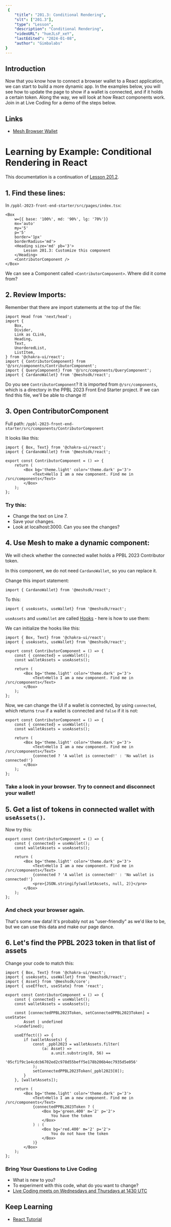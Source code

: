 ```yaml
---
 {
	"title": "201.3: Conditional Rendering",
	"slt": ["201.3"],
	"type": "Lesson",
	"description": "Conditional Rendering",
	"videoURL": "hueJLsF_xeY",
	"lastEdited": "2024-01-08",
	"author": "Gimbalabs"
}
---
```



## Introduction
Now that you know how to connect a browser wallet to a React application, we can start to build a more dynamic app. In the examples below, you will see how to update the page to show if a wallet is connected, and if it holds a certain token. Along the way, we will look at how React components work. Join in at Live Coding for a demo of the steps below.

## Links
- [Mesh Browser Wallet]()

# Learning by Example: Conditional Rendering in React

This documentation is a continuation of [Lesson 201.2](/modules/201/2012).


## 1. Find these lines:

In `/ppbl-2023-front-end-starter/src/pages/index.tsx`:

```tsx
<Box
	w={{ base: '100%', md: '90%', lg: '70%'}}
	mx='auto'
	my='5'
	p='5'
	border='1px'
	borderRadius='md'>
	<Heading size='md' pb='3'>
		Lesson 201.3: Customize this component
	</Heading>
	<ContributorComponent />
</Box>
```

We can see a Component called `<ContributorComponent>`. Where did it come from?


## 2. Review Imports:

Remember that there are import statements at the top of the file:

```tsx
import Head from 'next/head';
import {
	Box,
	Divider,
	Link as CLink,
	Heading,
	Text,
	UnorderedList,
	ListItem,
} from '@chakra-ui/react';
import { ContributorComponent} from '@/src/components/ContributorComponent';
import { QueryComponent} from '@/src/components/QueryComponent';
import { CardanoWallet} from '@meshsdk/react';
```

Do you see `ContributorComponent`? It is imported from `@/src/components`, which is a directory in the PPBL 2023 Front End Starter project. If we can find this file, we'll be able to change it!


## 3. Open ContributorComponent

Full path: `/ppbl-2023-front-end-starter/src/components/ContributorComponent`

It looks like this:

```tsx
import { Box, Text} from '@chakra-ui/react';
import { CardanoWallet} from '@meshsdk/react';

export const ContributorComponent = () => {
	return (
		<Box bg='theme.light' color='theme.dark' p='3'>
			<Text>Hello I am a new component. Find me in /src/components</Text>
		</Box>
	);
};
```

### Try this:

- Change the text on Line 7.
- Save your changes.
- Look at localhost:3000. Can you see the changes?


## 4. Use Mesh to make a dynamic component:

We will check whether the connected wallet holds a PPBL 2023 Contributor token.

In this component, we do not need `CardanoWallet`, so you can replace it.

Change this import statement:

```tsx
import { CardanoWallet} from '@meshsdk/react';
```

To this:

```tsx
import { useAssets, useWallet} from '@meshsdk/react';
```

`useAssets` and `useWallet` are called [Hooks](https://react.dev/reference/react) - here is how to use them:

We can initialize the hooks like this:

```tsx
import { Box, Text} from '@chakra-ui/react';
import { useAssets, useWallet} from '@meshsdk/react';

export const ContributorComponent = () => {
	const { connected} = useWallet();
	const walletAssets = useAssets();

	return (
		<Box bg='theme.light' color='theme.dark' p='3'>
			<Text>Hello I am a new component. Find me in /src/components</Text>
		</Box>
	);
};
```

Now, we can change the UI if a wallet is connected, by using `connected`, which returns `true` if a wallet is connected and `false` if it is not:

```tsx
export const ContributorComponent = () => {
	const { connected} = useWallet();
	const walletAssets = useAssets();

	return (
		<Box bg='theme.light' color='theme.dark' p='3'>
			<Text>Hello I am a new component. Find me in /src/components</Text>
			{connected ? 'A wallet is connected!' : 'No wallet is connected!'}
		</Box>
	);
};
```

### Take a look in your browser. Try to connect and disconnect your wallet!


## 5. Get a list of tokens in connected wallet with `useAssets()`.

Now try this:

```tsx
export const ContributorComponent = () => {
	const { connected} = useWallet();
	const walletAssets = useAssets();

	return (
		<Box bg='theme.light' color='theme.dark' p='3'>
			<Text>Hello I am a new component. Find me in /src/components</Text>
			{connected ? 'A wallet is connected!' : 'No wallet is connected!'}
			<pre>{JSON.stringify(walletAssets, null, 2)}</pre>
		</Box>
	);
};
```

### And check your browser again.

That's some raw data! It's probably not as "user-friendly" as we'd like to be, but we can use this data and make our page dance.


## 6. Let's find the PPBL 2023 token in that list of assets

Change your code to match this:

```tsx
import { Box, Text} from '@chakra-ui/react';
import { useAssets, useWallet} from '@meshsdk/react';
import { Asset} from '@meshsdk/core';
import { useEffect, useState} from 'react';

export const ContributorComponent = () => {
	const { connected} = useWallet();
	const walletAssets = useAssets();

	const [connectedPPBL2023Token, setConnectedPPBL2023Token] = useState<
		Asset | undefined
	>(undefined);

	useEffect(() => {
		if (walletAssets) {
			const _ppbl2023 = walletAssets.filter(
				(a: Asset) =>
					a.unit.substring(0, 56) ==
					'05cf1f9c1e4cdcb6702ed2c978d55beff5e178b206b4ec7935d5e056'
			);
			setConnectedPPBL2023Token(_ppbl2023[0]);
		}
	}, [walletAssets]);

	return (
		<Box bg='theme.light' color='theme.dark' p='3'>
			<Text>Hello I am a new component. Find me in /src/components</Text>
			{connectedPPBL2023Token ? (
				<Box bg='green.400' m='2' p='2'>
					You have the token
				</Box>
			) : (
				<Box bg='red.400' m='2' p='2'>
					You do not have the token
				</Box>
			)}
		</Box>
	);
};
```

### Bring Your Questions to Live Coding

- What is new to you?
- To experiment with this code, what do you want to change?
- [Live Coding meets on Wednesdays and Thursdays at 1430 UTC](/live-coding)


## Keep Learning

- [React Tutorial](https://react.dev/learn/tutorial-tic-tac-toe)
